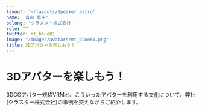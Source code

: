 ```yaml
---
layout: '~/layouts/Speaker.astro'
name: '青山 修平'
belong: 'クラスター株式会社'
role: ""
twitter: mt_blue81
image: "/images/avatars/mt_blue81.png"
title: 3Dアバターを楽しもう！
---
```


# 3Dアバターを楽しもう！

3DCGアバター規格VRMと、こういったアバターを利用する文化について、弊社(クラスター株式会社)の事例を交えながらご紹介します。
